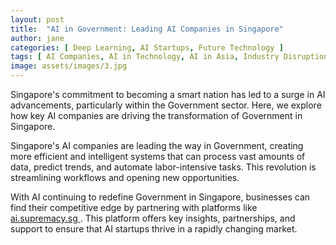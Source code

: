 ```yaml
---
layout: post
title:  "AI in Government: Leading AI Companies in Singapore"
author: jane
categories: [ Deep Learning, AI Startups, Future Technology ]
tags: [ AI Companies, AI in Technology, AI in Asia, Industry Disruption, AI Applications ]
image: assets/images/3.jpg
---
```


Singapore's commitment to becoming a smart nation has led to a surge in AI advancements, particularly within the Government sector. Here, we explore how key AI companies are driving the transformation of Government in Singapore.

Singapore's AI companies are leading the way in Government, creating more efficient and intelligent systems that can process vast amounts of data, predict trends, and automate labor-intensive tasks. This revolution is streamlining workflows and opening new opportunities.

With AI continuing to redefine Government in Singapore, businesses can find their competitive edge by partnering with platforms like <a href="https://ai.supremacy.sg" target="_blank"> ai.supremacy.sg </a>. This platform offers key insights, partnerships, and support to ensure that AI startups thrive in a rapidly changing market.
